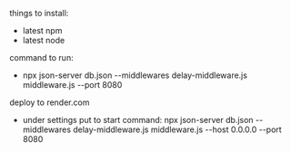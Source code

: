things to install:
 - latest npm
 - latest node


command to run:
 - npx json-server db.json --middlewares delay-middleware.js middleware.js --port 8080



deploy to render.com

 - under settings put to start command: npx json-server db.json --middlewares delay-middleware.js middleware.js --host 0.0.0.0 --port 8080
